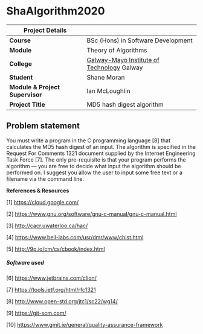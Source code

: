 # ShaAlgorithm2020

| Project Details   |     |
| --- | --- |
| **Course** | BSc (Hons) in Software Development  |
| **Module** |  Theory of Algorithms |
| **College** | [Galway-Mayo Institute of Technology](http://www.gmit.ie/) Galway |
| **Student** | Shane Moran |
| **Module & Project Supervisor** | Ian McLoughlin |
| **Project Title** | MD5 hash digest algorithm |


## Problem statement
You must write a program in the C programming language [8] that calculates
the MD5 hash digest of an input. The algorithm is specified in the Request
For Comments 1321 document supplied by the Internet Engineering Task
Force [7]. The only pre-requisite is that your program performs the algorithm
— you are free to decide what input the algorithm should be performed on.
I suggest you allow the user to input some free text or a filename via the
command line.


**References & Resources**

[1] https://cloud.google.com/

[2] https://www.gnu.org/software/gnu-c-manual/gnu-c-manual.html

[3] http://cacr.uwaterloo.ca/hac/

[4] https://www.bell-labs.com/usr/dmr/www/chist.html

[5] http://9p.io/cm/cs/cbook/index.html

##### Software used
[6] https://www.jetbrains.com/clion/

[7] https://tools.ietf.org/html/rfc1321

[8] http://www.open-std.org/jtc1/sc22/wg14/

[9] https://git-scm.com/

[10] https://www.gmit.ie/general/quality-assurance-framework


